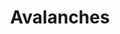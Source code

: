 ---
title: Avalanches
longTitle: 'Avalanches'
tags:
- gccommon
french:
- "[[Avalanche]]"
usedFor:
- "[[Snow avalanches]]"
---